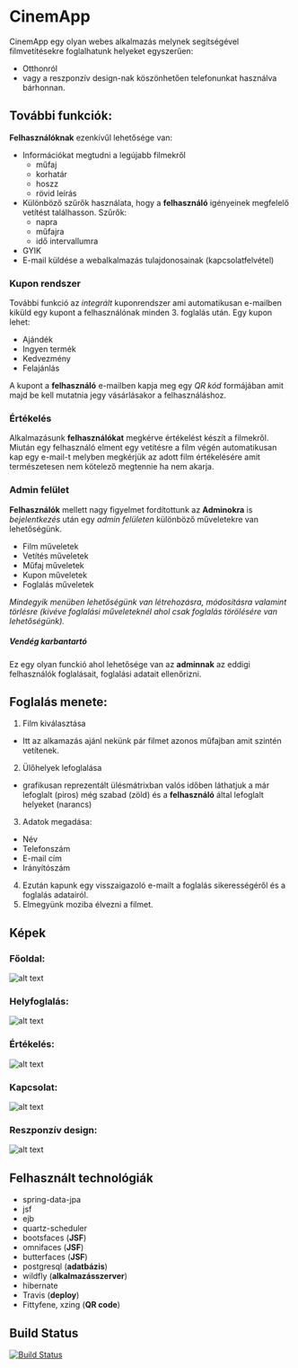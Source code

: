# CinemApp
CinemApp egy olyan webes alkalmazás melynek segítségével filmvetítésekre foglalhatunk helyeket egyszerűen:
- Otthonról
- vagy a reszponzív design-nak köszönhetően telefonunkat használva bárhonnan.

## További funkciók:
**Felhasználóknak** ezenkívűl lehetősége van:
- Információkat megtudni a legújabb filmekről
  - műfaj
  - korhatár
  - hoszz
  - rövid leírás
- Különböző szűrők használata, hogy a **felhasználó** igényeinek megfelelő vetítést találhasson. Szűrők:
  - napra
  - műfajra
  - idő intervallumra
- GYIK
- E-mail küldése a webalkalmazás tulajdonosainak (kapcsolatfelvétel)

### Kupon rendszer
További funkció az *integrált* kuponrendszer ami automatikusan e-mailben kiküld egy kupont a felhasználónak minden 3. foglalás után. Egy kupon lehet:
- Ajándék
- Ingyen termék
- Kedvezmény
- Felajánlás

A kupont a **felhasználó** e-mailben kapja meg egy *QR kód* formájában amit majd be kell mutatnia jegy vásárlásakor a felhasználáshoz.

### Értékelés
Alkalmazásunk **felhasználókat** megkérve értékelést készít a filmekről. Miután egy felhasználó elment egy vetítésre a film végén automatikusan kap egy e-mail-t melyben megkérjük az adott film értékelésére amit természetesen nem kötelező megtennie ha nem akarja.

### Admin felület
**Felhasználók** mellett nagy figyelmet fordítottunk az **Adminokra** is
*bejelentkezés* után egy *admin felületen* különböző műveletekre van lehetőségünk.
- Film műveletek
- Vetítés műveletek
- Műfaj műveletek
- Kupon műveletek
- Foglalás műveletek 

*Mindegyik menüben lehetőségünk van létrehozásra, módosításra valamint törlésre (kivéve foglalási műveleteknél ahol csak foglalás törölésére van lehetőségünk).*

##### Vendég karbantartó
Ez egy olyan funckió ahol lehetősége van az **adminnak** az eddigi felhasználók foglalásait, foglalási adatait ellenőrizni.

## Foglalás menete:
1. Film kiválasztása
  - Itt az alkamazás ajánl nekünk pár filmet azonos műfajban amit szintén vetítenek.
2. Ülőhelyek lefoglalása
  - grafikusan reprezentált ülésmátrixban valós időben láthatjuk a már lefoglalt (piros) még szabad (zöld) és a **felhasználó** által lefoglalt helyeket (narancs)
3. Adatok megadása:
  - Név
  - Telefonszám
  - E-mail cím
  - Irányítószám
4. Ezután kapunk egy visszaigazoló e-mailt a foglalás sikerességéről és a foglalás adatairól.
5. Elmegyünk moziba élvezni a filmet.

## Képek
### Főoldal:
![alt text](documentation/readme_pictures/index.png?raw=true "Főoldal")
### Helyfoglalás:
![alt text](documentation/readme_pictures/booking.png?raw=true "Helyfoglalás")
### Értékelés:
![alt text](documentation/readme_pictures/rate.png?raw=true "Értékelés")
### Kapcsolat:
![alt text](documentation/readme_pictures/contact.png?raw=true "Kapcsolat")
### Reszponzív design:
![alt text](documentation/readme_pictures/responsive.png?raw=true "Reszponzív design")

## Felhasznált technológiák
- spring-data-jpa
- jsf
- ejb
- quartz-scheduler
- bootsfaces (**JSF**)
- omnifaces (**JSF**)
- butterfaces (**JSF**)
- postgresql (**adatbázis**)
- wildfly (**alkalmazásszerver**)
- hibernate
- Travis (**deploy**)
- Fittyfene, xzing (**QR code**)

## Build Status
[![Build Status](https://travis-ci.org/RFT-4th-team/cinemApp.svg?branch=master)](https://travis-ci.org/RFT-4th-team/cinemApp)
